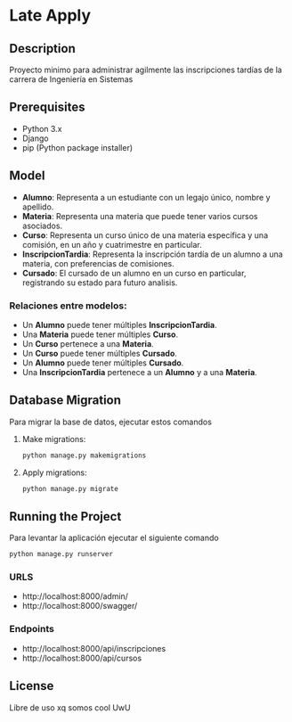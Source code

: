 # Late Apply

## Description
Proyecto minimo para administrar agilmente las inscripciones tardías de la carrera de Ingeniería en Sistemas

## Prerequisites
- Python 3.x
- Django
- pip (Python package installer)

## Model

- **Alumno**: Representa a un estudiante con un legajo único, nombre y apellido.
- **Materia**: Representa una materia que puede tener varios cursos asociados.
- **Curso**: Representa un curso único de una materia específica y una comisión, en un año y cuatrimestre en particular.
- **InscripcionTardia**: Representa la inscripción tardía de un alumno a una materia, con preferencias de comisiones.
- **Cursado**: El cursado de un alumno en un curso en particular, registrando su estado para futuro analisis.

### Relaciones entre modelos:
- Un **Alumno** puede tener múltiples **InscripcionTardia**.
- Una **Materia** puede tener múltiples **Curso**.
- Un **Curso** pertenece a una **Materia**.
- Un **Curso** puede tener múltiples **Cursado**.
- Un **Alumno** puede tener múltiples **Cursado**.
- Una **InscripcionTardia** pertenece a un **Alumno** y a una **Materia**.

## Database Migration
Para migrar la base de datos, ejecutar estos comandos

1. Make migrations:
    ```sh
    python manage.py makemigrations
    ```

2. Apply migrations:
    ```sh
    python manage.py migrate
    ```

## Running the Project
Para levantar la aplicación ejecutar el siguiente comando
```sh
python manage.py runserver
```

### URLS
- http://localhost:8000/admin/
- http://localhost:8000/swagger/

### Endpoints
- http://localhost:8000/api/inscripciones
- http://localhost:8000/api/cursos

## License
Libre de uso xq somos cool UwU